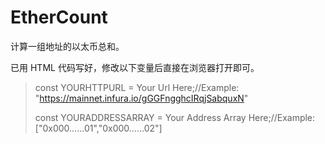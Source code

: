 # EtherCount
计算一组地址的以太币总和。

已用 HTML 代码写好，修改以下变量后直接在浏览器打开即可。

> const YOURHTTPURL = Your Url Here;//Example: "https://mainnet.infura.io/gGGFngghcIRqjSabquxN"
>
> const YOURADDRESSARRAY = Your Address Array Here;//Example: ["0x000……01","0x000……02"]

